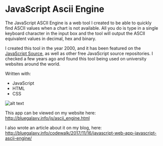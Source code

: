 # JavaScript Ascii Engine

The JavaScript ASCII Engine is a web tool I created to be able to quickly find ASCII values when a chart is not available. All you do is type in a single keyboard character in the input box and the tool will output the ASCII equivalent values in decimal, hex and binary.

I created this tool in the year 2000, and it has been featured on the [JavaScript Source](https://javascriptsource.com/), as well as other free JavaScript source repositories. I checked a few years ago and found this tool being used on university websites around the world. 

Written with:
* JavaScript
* HTML
* CSS

![alt text](http://bluegalaxy.info/codewalk/wp-content/uploads/2017/11/ascii-engine.png)

This app can be viewed on my website here:<BR>
http://bluegalaxy.info/js/ascii_engine.html

I also wrote an article about it on my blog, here:<BR>
http://bluegalaxy.info/codewalk/2017/11/16/javascript-web-app-javascript-ascii-engine/




